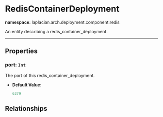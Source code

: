 

# **RedisContainerDeployment**
**namespace:** laplacian.arch.deployment.component.redis

An entity describing a redis_container_deployment.



---

## Properties

### port: `Int`
The port of this redis_container_deployment.
- **Default Value:**
  ```kotlin
  6379
  ```

## Relationships
